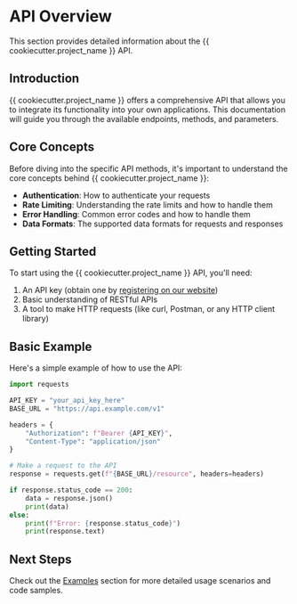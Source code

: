 # API Overview

This section provides detailed information about the {{ cookiecutter.project_name }} API.

## Introduction

{{ cookiecutter.project_name }} offers a comprehensive API that allows you to integrate its functionality into your own applications. This documentation will guide you through the available endpoints, methods, and parameters.

## Core Concepts

Before diving into the specific API methods, it's important to understand the core concepts behind {{ cookiecutter.project_name }}:

- **Authentication**: How to authenticate your requests
- **Rate Limiting**: Understanding the rate limits and how to handle them
- **Error Handling**: Common error codes and how to handle them
- **Data Formats**: The supported data formats for requests and responses

## Getting Started

To start using the {{ cookiecutter.project_name }} API, you'll need:

1. An API key (obtain one by [registering on our website](https://example.com))
2. Basic understanding of RESTful APIs
3. A tool to make HTTP requests (like curl, Postman, or any HTTP client library)

## Basic Example

Here's a simple example of how to use the API:

```python
import requests

API_KEY = "your_api_key_here"
BASE_URL = "https://api.example.com/v1"

headers = {
    "Authorization": f"Bearer {API_KEY}",
    "Content-Type": "application/json"
}

# Make a request to the API
response = requests.get(f"{BASE_URL}/resource", headers=headers)

if response.status_code == 200:
    data = response.json()
    print(data)
else:
    print(f"Error: {response.status_code}")
    print(response.text)
```

## Next Steps

Check out the [Examples](/api/examples) section for more detailed usage scenarios and code samples.
